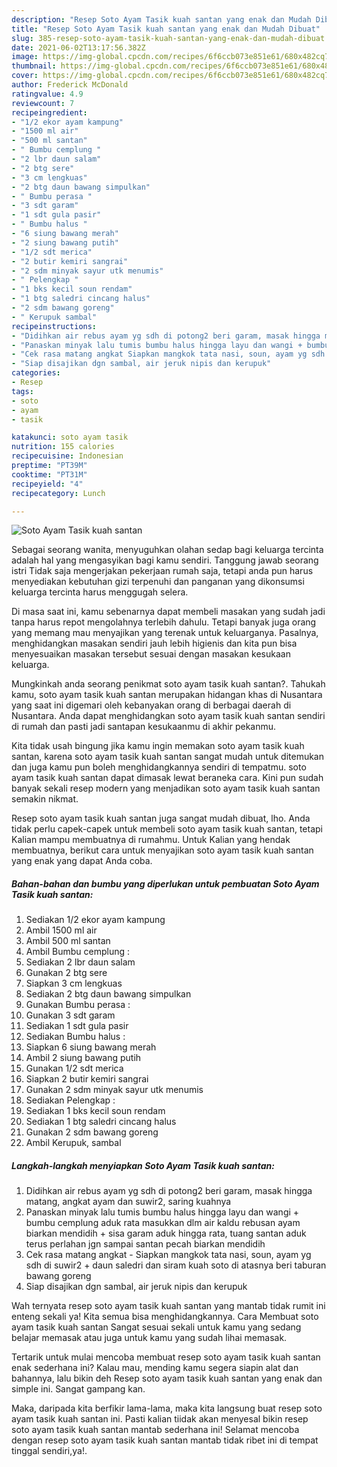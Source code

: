 ```yaml
---
description: "Resep Soto Ayam Tasik kuah santan yang enak dan Mudah Dibuat"
title: "Resep Soto Ayam Tasik kuah santan yang enak dan Mudah Dibuat"
slug: 385-resep-soto-ayam-tasik-kuah-santan-yang-enak-dan-mudah-dibuat
date: 2021-06-02T13:17:56.382Z
image: https://img-global.cpcdn.com/recipes/6f6ccb073e851e61/680x482cq70/soto-ayam-tasik-kuah-santan-foto-resep-utama.jpg
thumbnail: https://img-global.cpcdn.com/recipes/6f6ccb073e851e61/680x482cq70/soto-ayam-tasik-kuah-santan-foto-resep-utama.jpg
cover: https://img-global.cpcdn.com/recipes/6f6ccb073e851e61/680x482cq70/soto-ayam-tasik-kuah-santan-foto-resep-utama.jpg
author: Frederick McDonald
ratingvalue: 4.9
reviewcount: 7
recipeingredient:
- "1/2 ekor ayam kampung"
- "1500 ml air"
- "500 ml santan"
- " Bumbu cemplung "
- "2 lbr daun salam"
- "2 btg sere"
- "3 cm lengkuas"
- "2 btg daun bawang simpulkan"
- " Bumbu perasa "
- "3 sdt garam"
- "1 sdt gula pasir"
- " Bumbu halus "
- "6 siung bawang merah"
- "2 siung bawang putih"
- "1/2 sdt merica"
- "2 butir kemiri sangrai"
- "2 sdm minyak sayur utk menumis"
- " Pelengkap "
- "1 bks kecil soun rendam"
- "1 btg saledri cincang halus"
- "2 sdm bawang goreng"
- " Kerupuk sambal"
recipeinstructions:
- "Didihkan air rebus ayam yg sdh di potong2 beri garam, masak hingga matang, angkat ayam dan suwir2, saring kuahnya"
- "Panaskan minyak lalu tumis bumbu halus hingga layu dan wangi + bumbu cemplung aduk rata masukkan dlm air kaldu rebusan ayam biarkan mendidih + sisa garam aduk hingga rata, tuang santan aduk terus perlahan jgn sampai santan pecah biarkan mendidih"
- "Cek rasa matang angkat Siapkan mangkok tata nasi, soun, ayam yg sdh di suwir2 + daun saledri dan siram kuah soto di atasnya beri taburan bawang goreng"
- "Siap disajikan dgn sambal, air jeruk nipis dan kerupuk"
categories:
- Resep
tags:
- soto
- ayam
- tasik

katakunci: soto ayam tasik 
nutrition: 155 calories
recipecuisine: Indonesian
preptime: "PT39M"
cooktime: "PT31M"
recipeyield: "4"
recipecategory: Lunch

---
```



![Soto Ayam Tasik kuah santan](https://img-global.cpcdn.com/recipes/6f6ccb073e851e61/680x482cq70/soto-ayam-tasik-kuah-santan-foto-resep-utama.jpg)

Sebagai seorang wanita, menyuguhkan olahan sedap bagi keluarga tercinta adalah hal yang mengasyikan bagi kamu sendiri. Tanggung jawab seorang istri Tidak saja mengerjakan pekerjaan rumah saja, tetapi anda pun harus menyediakan kebutuhan gizi terpenuhi dan panganan yang dikonsumsi keluarga tercinta harus menggugah selera.

Di masa  saat ini, kamu sebenarnya dapat membeli masakan yang sudah jadi tanpa harus repot mengolahnya terlebih dahulu. Tetapi banyak juga orang yang memang mau menyajikan yang terenak untuk keluarganya. Pasalnya, menghidangkan masakan sendiri jauh lebih higienis dan kita pun bisa menyesuaikan masakan tersebut sesuai dengan masakan kesukaan keluarga. 



Mungkinkah anda seorang penikmat soto ayam tasik kuah santan?. Tahukah kamu, soto ayam tasik kuah santan merupakan hidangan khas di Nusantara yang saat ini digemari oleh kebanyakan orang di berbagai daerah di Nusantara. Anda dapat menghidangkan soto ayam tasik kuah santan sendiri di rumah dan pasti jadi santapan kesukaanmu di akhir pekanmu.

Kita tidak usah bingung jika kamu ingin memakan soto ayam tasik kuah santan, karena soto ayam tasik kuah santan sangat mudah untuk ditemukan dan juga kamu pun boleh menghidangkannya sendiri di tempatmu. soto ayam tasik kuah santan dapat dimasak lewat beraneka cara. Kini pun sudah banyak sekali resep modern yang menjadikan soto ayam tasik kuah santan semakin nikmat.

Resep soto ayam tasik kuah santan juga sangat mudah dibuat, lho. Anda tidak perlu capek-capek untuk membeli soto ayam tasik kuah santan, tetapi Kalian mampu membuatnya di rumahmu. Untuk Kalian yang hendak membuatnya, berikut cara untuk menyajikan soto ayam tasik kuah santan yang enak yang dapat Anda coba.

<!--inarticleads1-->

##### Bahan-bahan dan bumbu yang diperlukan untuk pembuatan Soto Ayam Tasik kuah santan:

1. Sediakan 1/2 ekor ayam kampung
1. Ambil 1500 ml air
1. Ambil 500 ml santan
1. Ambil  Bumbu cemplung :
1. Sediakan 2 lbr daun salam
1. Gunakan 2 btg sere
1. Siapkan 3 cm lengkuas
1. Sediakan 2 btg daun bawang simpulkan
1. Gunakan  Bumbu perasa :
1. Gunakan 3 sdt garam
1. Sediakan 1 sdt gula pasir
1. Sediakan  Bumbu halus :
1. Siapkan 6 siung bawang merah
1. Ambil 2 siung bawang putih
1. Gunakan 1/2 sdt merica
1. Siapkan 2 butir kemiri sangrai
1. Gunakan 2 sdm minyak sayur utk menumis
1. Sediakan  Pelengkap :
1. Sediakan 1 bks kecil soun rendam
1. Sediakan 1 btg saledri cincang halus
1. Gunakan 2 sdm bawang goreng
1. Ambil  Kerupuk, sambal




<!--inarticleads2-->

##### Langkah-langkah menyiapkan Soto Ayam Tasik kuah santan:

1. Didihkan air rebus ayam yg sdh di potong2 beri garam, masak hingga matang, angkat ayam dan suwir2, saring kuahnya
1. Panaskan minyak lalu tumis bumbu halus hingga layu dan wangi + bumbu cemplung aduk rata masukkan dlm air kaldu rebusan ayam biarkan mendidih + sisa garam aduk hingga rata, tuang santan aduk terus perlahan jgn sampai santan pecah biarkan mendidih
1. Cek rasa matang angkat - Siapkan mangkok tata nasi, soun, ayam yg sdh di suwir2 + daun saledri dan siram kuah soto di atasnya beri taburan bawang goreng
1. Siap disajikan dgn sambal, air jeruk nipis dan kerupuk




Wah ternyata resep soto ayam tasik kuah santan yang mantab tidak rumit ini enteng sekali ya! Kita semua bisa menghidangkannya. Cara Membuat soto ayam tasik kuah santan Sangat sesuai sekali untuk kamu yang sedang belajar memasak atau juga untuk kamu yang sudah lihai memasak.

Tertarik untuk mulai mencoba membuat resep soto ayam tasik kuah santan enak sederhana ini? Kalau mau, mending kamu segera siapin alat dan bahannya, lalu bikin deh Resep soto ayam tasik kuah santan yang enak dan simple ini. Sangat gampang kan. 

Maka, daripada kita berfikir lama-lama, maka kita langsung buat resep soto ayam tasik kuah santan ini. Pasti kalian tiidak akan menyesal bikin resep soto ayam tasik kuah santan mantab sederhana ini! Selamat mencoba dengan resep soto ayam tasik kuah santan mantab tidak ribet ini di tempat tinggal sendiri,ya!.


